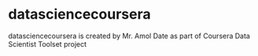 # datasciencecoursera
datasciencecoursera is created by Mr. Amol Date as part of Coursera Data Scientist Toolset project
